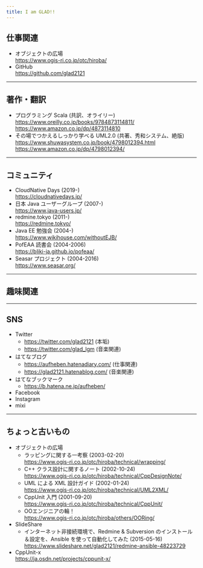 ```yaml
---
title: I am GLAD!!
---
```


## 仕事関連

- オブジェクトの広場  
  <https://www.ogis-ri.co.jp/otc/hiroba/>
- GitHub  
  <https://github.com/glad2121>

---
## 著作・翻訳

- プログラミング Scala (共訳、オライリー)  
  <https://www.oreilly.co.jp/books/9784873114811/>  
  <https://www.amazon.co.jp/dp/4873114810>
- その場でつかえるしっかり学べる UML2.0 (共著、秀和システム、絶版)  
  <https://www.shuwasystem.co.jp/book/4798012394.html>  
  <https://www.amazon.co.jp/dp/4798012394/>

---
## コミュニティ

- CloudNative Days (2019-)  
  <https://cloudnativedays.jp/>
- 日本 Java ユーザーグループ (2007-)  
  <https://www.java-users.jp/>
- redmine.tokyo (2011-)  
  <https://redmine.tokyo/>
- Java EE 勉強会 (2004-)  
  <https://www.wikihouse.com/withoutEJB/>
- PofEAA 読書会 (2004-2006)  
  <https://bliki-ja.github.io/pofeaa/>
- Seasar プロジェクト (2004-2016)  
  <https://www.seasar.org/>

---
## 趣味関連

---
## SNS

- Twitter
    - <https://twitter.com/glad2121> (本垢)
    - <https://twitter.com/glad_lgm> (音楽関連)
- はてなブログ
    - <https://aufheben.hatenadiary.com/> (仕事関連)
    - <https://glad2121.hatenablog.com/> (音楽関連)
- はてなブックマーク
    - <https://b.hatena.ne.jp/aufheben/>
- Facebook
- Instagram
- mixi

---
## ちょっと古いもの

- オブジェクトの広場
    - ラッピングに関する一考察 (2003-02-20)  
      <https://www.ogis-ri.co.jp/otc/hiroba/technical/wrapping/>
    - C++ クラス設計に関するノート (2002-10-24)  
      <https://www.ogis-ri.co.jp/otc/hiroba/technical/CppDesignNote/>
    - UML による XML 設計ガイド (2002-01-24)  
      <https://www.ogis-ri.co.jp/otc/hiroba/technical/UML2XML/>
    - CppUnit 入門 (2001-09-20)  
      <https://www.ogis-ri.co.jp/otc/hiroba/technical/CppUnit/>
    - OOエンジニアの輪！  
      <https://www.ogis-ri.co.jp/otc/hiroba/others/OORing/>
- SlideShare
    - インターネット非接続環境で、Redmine & Subversion のインストール＆設定を、Ansible を使って自動化してみた (2015-05-16)  
      <https://www.slideshare.net/glad2121/redmine-ansible-48223729>
- CppUnit-x  
  <https://ja.osdn.net/projects/cppunit-x/>
